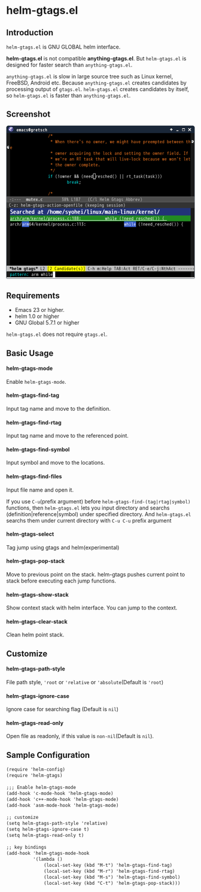 # helm-gtags.el

## Introduction
`helm-gtags.el` is GNU GLOBAL helm interface.

**helm-gtags.el** is not compatible **anything-gtags.el**.
But `helm-gtags.el` is designed for faster search than `anything-gtags.el`.

`anything-gtags.el` is slow in large source tree such as Linux kernel,
FreeBSD, Android etc. Because `anything-gtags.el` creates candidates
by processing output of `gtags.el`. `helm-gtags.el` creates candidates
by itself, so `helm-gtags.el` is faster than `anything-gtags.el`.


## Screenshot

![helm-gtags](image/helm-gtags.png)


## Requirements
* Emacs 23 or higher.
* helm 1.0 or higher
* GNU Global 5.7.1 or higher

`helm-gtags.el` does not require `gtags.el`.


## Basic Usage

#### helm-gtags-mode

Enable `helm-gtags-mode`.

#### helm-gtags-find-tag

Input tag name and move to the definition.

#### helm-gtags-find-rtag

Input tag name and move to the referenced point.

#### helm-gtags-find-symbol

Input symbol and move to the locations.

#### helm-gtags-find-files

Input file name and open it.

If you use `C-u`(prefix argument) before `helm-gtags-find-(tag|rtag|symbol)` functions,
then `helm-gtags.el` lets you input directory and searchs
(definition|reference|symbol) under specified directory.
And `helm-gtags.el` searchs them under current directory with
`C-u C-u` prefix argument

#### helm-gtags-select

Tag jump using gtags and helm(experimental)

#### helm-gtags-pop-stack

Move to previous point on the stack.
helm-gtags pushes current point to stack before executing each jump functions.

#### helm-gtags-show-stack

Show context stack with helm interface.
You can jump to the context.

#### helm-gtags-clear-stack

Clean helm point stack.


## Customize

#### helm-gtags-path-style

File path style, `'root` or `'relative` or `'absolute`(Default is `'root`)

#### helm-gtags-ignore-case

Ignore case for searching flag (Default is `nil`)

#### helm-gtags-read-only

Open file as readonly, if this value is `non-nil`(Default is `nil`).


## Sample Configuration

```elisp
(require 'helm-config)
(require 'helm-gtags)

;;; Enable helm-gtags-mode
(add-hook 'c-mode-hook 'helm-gtags-mode)
(add-hook 'c++-mode-hook 'helm-gtags-mode)
(add-hook 'asm-mode-hook 'helm-gtags-mode)

;; customize
(setq helm-gtags-path-style 'relative)
(setq helm-gtags-ignore-case t)
(setq helm-gtags-read-only t)

;; key bindings
(add-hook 'helm-gtags-mode-hook
          '(lambda ()
              (local-set-key (kbd "M-t") 'helm-gtags-find-tag)
              (local-set-key (kbd "M-r") 'helm-gtags-find-rtag)
              (local-set-key (kbd "M-s") 'helm-gtags-find-symbol)
              (local-set-key (kbd "C-t") 'helm-gtags-pop-stack)))
```
